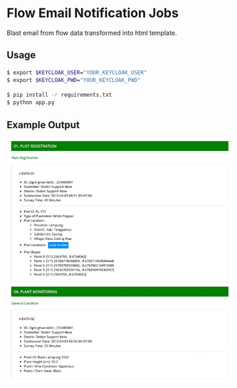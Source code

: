 # Flow Email Notification Jobs 

Blast email from flow data transformed into html template.

## Usage

```bash
$ export $KEYCLOAK_USER="YOUR_KEYCLOAK_USER"
$ export $KEYCLOAK_PWD="YOUR_KEYCLOAK_PWD"

$ pip install -r requirements.txt
$ python app.py
```

## Example Output

![png](./images/example-output.png)

